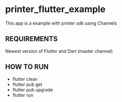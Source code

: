 # printer_flutter_example

This app is a example with printer sdk using Channels

## REQUIREMENTS

Newest version of Flutter and Dart (master channel)

## HOW TO RUN
- flutter clean
- flutter pub get
- flutter pub upgrade
- flutter run